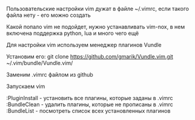 Пользовательские настройки vim дужат в файле ~/.vimrc, если такого файла нету - его можно создать

Какой попало vim не подойдет, нужно устанавливать vim-nox, в нем включена поддержка python, lua и много чего ещё

Для настройки vim используем менеджер плагинов Vundle

Установим его:
git clone https://github.com/gmarik/Vundle.vim.git ~/.vim/bundle/Vundle.vim/

Заменим .vimrc файлом из github

Запускаем vim

:PluginInstall	- установить все плагины, которые заданы в .vimrc
:BundleClean	- удалить плагины, которые не прописаны в .vimrc
:BundleList	- посмотреть список всех установленных плагинов 
